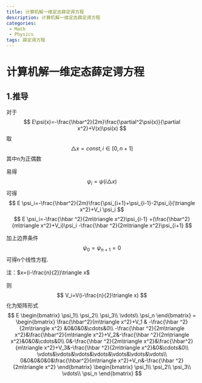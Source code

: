```yaml
---
title: 计算机解一维定态薛定谔方程
description: 计算机解一维定态薛定谔方程
categories:
 - Math
 - Physics
tags: 薛定谔方程
---
```


# 计算机解一维定态薛定谔方程

## 1.推导

对于
$$
E\psi(x)=-\frac{\hbar^2}{2m}\frac{\partial^2\psi(x)}{\partial x^2}+V(x)\psi(x)
$$
取
$$
\triangle x=const,i \in [0,n+1]
$$
其中n为正偶数

易得
$$
\psi_i=\psi(i\triangle x)
$$
可得
$$
E \psi_i=-\frac{\hbar^2}{2m}\frac{\psi_{i+1}+\psi_{i-1}-2\psi_i}{\triangle x^2}+V_i \psi_i
$$
$$
E \psi_i=-\frac{\hbar ^2}{2m\triangle x^2}\psi_{i-1}
         +(\frac{\hbar^2}{m\triangle x^2}+V_i)\psi_i
         -\frac{\hbar ^2}{2m\triangle x^2}\psi_{i+1}
$$

加上边界条件
$$
\psi_0=\psi_{n+1}=0
$$
可得n个线性方程.

注：$x=(i-\frac{n}{2})\triangle x$

则
$$
V_i=V(i-\frac{n}{2}\triangle x)
$$
化为矩阵形式
$$
E
\begin{bmatrix}
\psi_1\\
\psi_2\\
\psi_3\\
\vdots\\
\psi_n
\end{bmatrix}   =
\begin{bmatrix}
\frac{\hbar^2}{m\triangle x^2}+V_1 & -\frac{\hbar ^2}{2m\triangle x^2} &0&0&0&\cdots&0\\
-\frac{\hbar ^2}{2m\triangle x^2}&\frac{\hbar^2}{m\triangle x^2}+V_2&-\frac{\hbar ^2}{2m\triangle x^2}&0&0&\cdots&0\\
0&-\frac{\hbar ^2}{2m\triangle x^2}&\frac{\hbar^2}{m\triangle x^2}+V_3&-\frac{\hbar ^2}{2m\triangle x^2}&0&\cdots&0\\
\vdots&\vdots&\vdots&\vdots&\vdots&\vdots&\vdots\\
0&0&0&0&0&\frac{\hbar^2}{m\triangle x^2}+V_n&-\frac{\hbar ^2}{2m\triangle x^2}
\end{bmatrix}
\begin{bmatrix}
\psi_1\\
\psi_2\\
\psi_3\\
\vdots\\
\psi_n
\end{bmatrix}
$$

